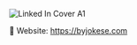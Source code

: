 ![Linked In Cover A1](https://user-images.githubusercontent.com/5951126/115282059-05afef00-a14a-11eb-813e-12cd3849363e.png)

🔗 Website: https://byjokese.com

